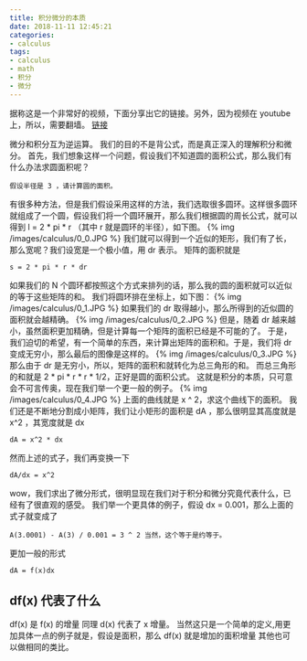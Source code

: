 ```yaml
---
title: 积分微分的本质
date: 2018-11-11 12:45:21
categories:
- calculus
tags:
- calculus
- math
- 积分
- 微分
---
```

据称这是一个非常好的视频，下面分享出它的链接。另外，因为视频在 youtube 上，所以，需要翻墙。
[链接](https://goo.gl/sfHext)
 <!-- more -->
微分和积分互为逆运算。
我们的目的不是背公式，而是真正深入的理解积分和微分。
首先，我们想象这样一个问题，假设我们不知道圆的面积公式，那么我们有什么办法求圆面积呢？

	假设半径是 3 ，请计算圆的面积。
	
有很多种方法，但是我们假设采用这样的方法，我们选取很多圆环。这样很多圆环就组成了一个圆，假设我们将一个圆环展开，那么我们根据圆的周长公式，就可以得到 l = 2 * pi * r （其中 r 就是圆环的半径），如下图。
{% img /images/calculus/0_0.JPG %}
我们就可以得到一个近似的矩形，我们有了长，那么宽呢？我们设宽是一个极小值，用 dr 表示。
矩阵的面积就是

	s = 2 * pi * r * dr
	
如果我们的 N 个圆环都按照这个方式来排列的话，那么我的圆的面积就可以近似的等于这些矩阵的和。
我们将圆环排在坐标上，如下图：
{% img /images/calculus/0_1.JPG %}
如果我们的 dr 取得越小，那么所得到的近似圆的面积就会越精确。
{% img /images/calculus/0_2.JPG %}
但是，随着 dr 越来越小，虽然面积更加精确，但是计算每一个矩阵的面积已经是不可能的了。
于是，我们迫切的希望，有一个简单的东西，来计算出矩阵的面积和。于是，我们将 dr 变成无穷小，那么最后的图像是这样的。
{% img /images/calculus/0_3.JPG %}
那么由于 dr 是无穷小，所以，矩阵的面积和就转化为总三角形的和。
而总三角形的和就是 2 * pi * r * r * 1/2，正好是圆的面积公式。
这就是积分的本质，只可意会不可言传奥，现在我们举一个更一般的例子。
{% img /images/calculus/0_4.JPG %}
上面的曲线就是 x ^ 2，求这个曲线下的面积。
我们还是不断地分割成小矩阵，我们让小矩形的面积是 dA ，那么很明显其高度就是 x^2 ，其宽度就是 dx

	dA = x^2 * dx
	
然而上述的式子，我们再变换一下

	dA/dx = x^2
	
wow，我们求出了微分形式，很明显现在我们对于积分和微分究竟代表什么，已经有了很直观的感受。
我们举一个更具体的例子，假设 dx = 0.001，那么上面的式子就变成了

	A(3.0001) - A(3) / 0.001 = 3 ^ 2 当然，这个等于是约等于。
	
更加一般的形式

	dA = f(x)dx
	
## df(x) 代表了什么
df(x) 是 f(x) 的增量
同理 d(x) 代表了 x 增量。
当然这只是一个简单的定义,用更加具体一点的例子就是，假设是面积，那么 df(x) 就是增加的面积增量
其他也可以做相同的类比。













